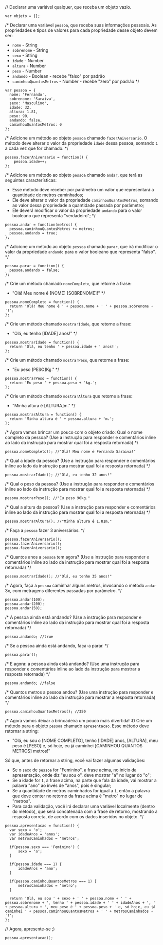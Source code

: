 // Declarar uma variável qualquer, que receba um objeto vazio.
```
var objeto = {};
```

/*
Declarar uma variável `pessoa`, que receba suas informações pessoais.
As propriedades e tipos de valores para cada propriedade desse objeto devem ser:
- `nome` - String
- `sobrenome` - String
- `sexo` - String
- `idade` - Number
- `altura` - Number
- `peso` - Number
- `andando` - Boolean - recebe "falso" por padrão
- `caminhouQuantosMetros` - Number - recebe "zero" por padrão
*/
```
var pessoa = {
  nome: 'Fernando',
  sobrenome: 'Saraiva',
  sexo: 'Masculino',
  idade: 32,
  altura: 1.81,
  peso: 90,
  andando: false,
  caminhouQuantosMetros: 0
};
```

/*
Adicione um método ao objeto `pessoa` chamado `fazerAniversario`. O método deve
alterar o valor da propriedade `idade` dessa pessoa, somando `1` a cada vez que
for chamado.
*/
```
pessoa.fazerAniversario = function() {
    pessoa.idade++;
};
```

/*
Adicione um método ao objeto `pessoa` chamado `andar`, que terá as seguintes
características:
- Esse método deve receber por parâmetro um valor que representará a quantidade
de metros caminhados;
- Ele deve alterar o valor da propriedade `caminhouQuantosMetros`, somando ao
valor dessa propriedade a quantidade passada por parâmetro;
- Ele deverá modificar o valor da propriedade `andando` para o valor
booleano que representa "verdadeiro";
*/
```
pessoa.andar = function(metros) {
  pessoa.caminhouQuantosMetros += metros;
  pessoa.andando = true;
};
```

/*
Adicione um método ao objeto `pessoa` chamado `parar`, que irá modificar o valor
da propriedade `andando` para o valor booleano que representa "falso".
*/
```
pessoa.parar = function() {
  pessoa.andando = false;
};
```

/*
Crie um método chamado `nomeCompleto`, que retorne a frase:
- "Olá! Meu nome é [NOME] [SOBRENOME]!"
*/
```
pessoa.nomeCompleto = function() {
  return 'Olá! Meu nome é ' + pessoa.nome + ' ' + pessoa.sobrenome + '!';
};
```

/*
Crie um método chamado `mostrarIdade`, que retorne a frase:
- "Olá, eu tenho [IDADE] anos!"
*/
```
pessoa.mostrarIdade = function() {
  return 'Olá, eu tenho ' + pessoa.idade + ' anos!';
};
```

/*
Crie um método chamado `mostrarPeso`, que retorne a frase:
- "Eu peso [PESO]Kg."
*/
```
pessoa.mostrarPeso = function() {
  return 'Eu peso ' + pessoa.peso + 'kg.';
};
```

/*
Crie um método chamado `mostrarAltura` que retorne a frase:
- "Minha altura é [ALTURA]m."
*/
```
pessoa.mostrarAltura = function() {
  return 'Minha altura é ' + pessoa.altura + 'm.';
};
```

/*
Agora vamos brincar um pouco com o objeto criado:
Qual o nome completo da pessoa? (Use a instrução para responder e comentários
inline ao lado da instrução para mostrar qual foi a resposta retornada)
*/
```
pessoa.nomeCompleto(); //"Olá! Meu nome é Fernando Saraiva!"
```

/*
Qual a idade da pessoa? (Use a instrução para responder e comentários
inline ao lado da instrução para mostrar qual foi a resposta retornada)
*/
```
pessoa.mostrarIdade(); //"Olá, eu tenho 32 anos!"
```

/*
Qual o peso da pessoa? (Use a instrução para responder e comentários
inline ao lado da instrução para mostrar qual foi a resposta retornada)
*/
```
pessoa.mostrarPeso(); //"Eu peso 90kg."
```

/*
Qual a altura da pessoa? (Use a instrução para responder e comentários
inline ao lado da instrução para mostrar qual foi a resposta retornada)
*/
```
pessoa.mostrarAltura(); //"Minha altura é 1.81m."
```

/*
Faça a `pessoa` fazer 3 aniversários.
*/
```
pessoa.fazerAniversario();
pessoa.fazerAniversario();
pessoa.fazerAniversario();
```

/*
Quantos anos a `pessoa` tem agora? (Use a instrução para responder e
comentários inline ao lado da instrução para mostrar qual foi a resposta
retornada)
*/
```
pessoa.mostrarIdade(); //"Olá, eu tenho 35 anos!"
```

/*
Agora, faça a `pessoa` caminhar alguns metros, invocando o método `andar` 3x,
com metragens diferentes passadas por parâmetro.
*/
```
pessoa.andar(100);
pessoa.andar(200);
pessoa.andar(50);
```

/*
A pessoa ainda está andando? (Use a instrução para responder e comentários
inline ao lado da instrução para mostrar qual foi a resposta retornada)
*/
```
pessoa.andando; //true
```

/*
Se a pessoa ainda está andando, faça-a parar.
*/
```
pessoa.parar();
```

/*
E agora: a pessoa ainda está andando? (Use uma instrução para responder e
comentários inline ao lado da instrução para mostrar a resposta retornada)
*/
```
pessoa.andando; //false
```

/*
Quantos metros a pessoa andou? (Use uma instrução para responder e comentários
inline ao lado da instrução para mostrar a resposta retornada)
*/
```
pessoa.caminhouQuantosMetros(); //350
```

/*
Agora vamos deixar a brincadeira um pouco mais divertida! :D
Crie um método para o objeto `pessoa` chamado `apresentacao`. Esse método deve
retornar a string:
- "Olá, eu sou o [NOME COMPLETO], tenho [IDADE] anos, [ALTURA], meu peso é [PESO] e, só hoje, eu já caminhei [CAMINHOU QUANTOS METROS] metros!"

Só que, antes de retornar a string, você vai fazer algumas validações:
- Se o `sexo` de `pessoa` for "Feminino", a frase acima, no início da
apresentação, onde diz "eu sou o", deve mostrar "a" no lugar do "o";
- Se a idade for `1`, a frase acima, na parte que fala da idade, vai mostrar a
palavra "ano" ao invés de "anos", pois é singular;
- Se a quantidade de metros caminhados for igual a `1`, então a palavra que
deve conter no retorno da frase acima é "metro" no lugar de "metros".
- Para cada validação, você irá declarar uma variável localmente (dentro do
método), que será concatenada com a frase de retorno, mostrando a resposta
correta, de acordo com os dados inseridos no objeto.
*/
```
pessoa.apresentacao = function() {
  var sexo = 'o';
  var idadeAnos = 'anos';
  var metrosCaminhados = 'metros';

  if(pessoa.sexo === 'Feminino') {
      sexo = 'a';
  }

  if(pessoa.idade === 1) {
      idadeAnos = 'ano';
  }

  if(pessoa.caminhouQuantosMetros === 1) {
      metrosCaminhados = 'metro';
  }

  return 'Olá, eu sou ' + sexo + ' ' + pessoa.nome + ' ' + pessoa.sobrenome + ', tenho ' + pessoa.idade + ' ' + idadeAnos + ', ' + pessoa.altura + ', meu peso é ' + pessoa.peso + ' e, só hoje, eu já caminhei ' + pessoa.caminhouQuantosMetros + ' ' + metrosCaminhados + '!';
};
```

// Agora, apresente-se ;)
```
pessoa.apresentacao();
```